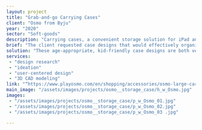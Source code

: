 ```yaml
---
layout: project
title: "Grab-and-go Carrying Cases"
client: "Osmo from Byju"
year: "2020"
sector: "Soft-goods"
description: "Carrying cases, a convenient storage solution for iPad and Osmo games."
brief: "The client requested case designs that would effectively organize and secure all Osmo game parts, ensuring easy accessibility and preventing them from getting lost in a playroom."
solution: "These age-appropriate, kid-friendly case designs are both versatile and specific, providing efficient organization and storage for Osmo games and all their parts. The internal structure is designed to allow younger children to just “dump” the parts in, while offering older children the ability to nicely sort the pieces."
services:
 - "design research"
 - "ideation"
 - "user-centered design"
 - "3D CAD modeling"
link: "“https://www.playosmo.com/en/shopping/accessories/osmo-large-carrying-case/”"
main_image: "/assets/images/projects/osmo__storage_case/h_w_Osmo.jpg"
images:
 - "/assets/images/projects/osmo__storage_case/p_w_Osmo_01.jpg"
 - "/assets/images/projects/osmo__storage_case/p_w_Osmo_02.jpg"
 - "/assets/images/projects/osmo__storage_case/p_w_Osmo_03 .jpg"

---
```

